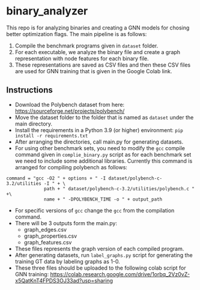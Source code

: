 # binary_analyzer

This repo is for analyzing binaries and creating a GNN models for chosing better optimization flags. The main pipeline is as follows:

1. Compile the benchmark programs given in `dataset` folder.
2. For each executable, we analyze the binary file and create a graph representation with node features for each binary file.
3. These representations are saved as CSV files and then these CSV files are used for GNN training that is given in the Google Colab link.

## Instructions

* Download the Polybench dataset from here: https://sourceforge.net/projects/polybench/
* Move the dataset folder to the folder that is named as `dataset` under the main directory.
* Install the requirements in a Python 3.9 (or higher) environment:
`pip install -r requirements.txt`
* After arranging the directories, call main.py for generating datasets.
* For using other benchmark sets, you need to modify the `gcc` compile command given in `complie_binary.py` script as for each benchmark set we need to include some additional libraries. Currently this command is arranged for compiling polybench as follows:
```
command = "gcc -O2 " + options + " -I dataset/polybench-c-3.2/utilities -I " + \
              path + " dataset/polybench-c-3.2/utilities/polybench.c " +\
              name + " -DPOLYBENCH_TIME -o " + output_path
```
* For specific versions of `gcc` change the `gcc` from the compilation command.
* There will be 3 outputs form the main.py:
     - graph_edges.csv
     - graph_properties.csv
     - graph_features.csv
* These files represents the graph version of each compiled program.
* After generating datasets, run `label_graphs.py` script for generating the training GT data by labeling graphs as 1-0. 
* These three files should be uploaded to the following colab script for GNN training:
https://colab.research.google.com/drive/1orbq_2Vz0vZ-x5QatKnT4FPDS3OJ33ad?usp=sharing
